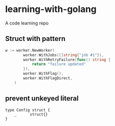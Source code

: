 # learning-with-golang
A code learning repo



## Struct with pattern
```go
w := worker.NewWorker(
		worker.WithJobs([]string{"job #1"}),
		worker.WithRetryFailure(func() string {
			return "failure updated"
		}),
		worker.WithFlag(),
		worker.WithFlagDirect,
	)

```


## prevent unkeyed literal
```
type Config struct {
	_      struct{}
}
```